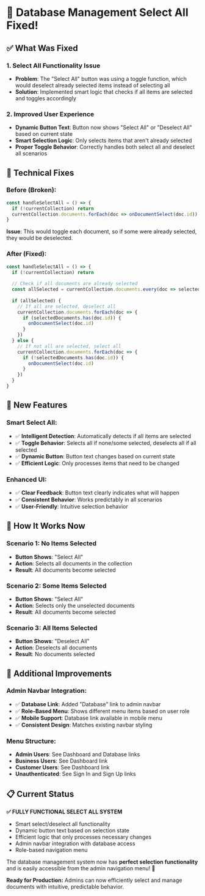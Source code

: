 # 🔧 Database Management Select All Fixed!

## ✅ What Was Fixed

### **1. Select All Functionality Issue**
- **Problem**: The "Select All" button was using a toggle function, which would deselect already selected items instead of selecting all
- **Solution**: Implemented smart logic that checks if all items are selected and toggles accordingly

### **2. Improved User Experience**
- **Dynamic Button Text**: Button now shows "Select All" or "Deselect All" based on current state
- **Smart Selection Logic**: Only selects items that aren't already selected
- **Proper Toggle Behavior**: Correctly handles both select all and deselect all scenarios

## 🔧 **Technical Fixes**

### **Before (Broken):**
```typescript
const handleSelectAll = () => {
  if (!currentCollection) return
  currentCollection.documents.forEach(doc => onDocumentSelect(doc.id))
}
```
**Issue**: This would toggle each document, so if some were already selected, they would be deselected.

### **After (Fixed):**
```typescript
const handleSelectAll = () => {
  if (!currentCollection) return
  
  // Check if all documents are already selected
  const allSelected = currentCollection.documents.every(doc => selectedDocuments.has(doc.id))
  
  if (allSelected) {
    // If all are selected, deselect all
    currentCollection.documents.forEach(doc => {
      if (selectedDocuments.has(doc.id)) {
        onDocumentSelect(doc.id)
      }
    })
  } else {
    // If not all are selected, select all
    currentCollection.documents.forEach(doc => {
      if (!selectedDocuments.has(doc.id)) {
        onDocumentSelect(doc.id)
      }
    })
  }
}
```

## 🎯 **New Features**

### **Smart Select All:**
- ✅ **Intelligent Detection**: Automatically detects if all items are selected
- ✅ **Toggle Behavior**: Selects all if none/some selected, deselects all if all selected
- ✅ **Dynamic Button**: Button text changes based on current state
- ✅ **Efficient Logic**: Only processes items that need to be changed

### **Enhanced UI:**
- ✅ **Clear Feedback**: Button text clearly indicates what will happen
- ✅ **Consistent Behavior**: Works predictably in all scenarios
- ✅ **User-Friendly**: Intuitive selection behavior

## 🧪 **How It Works Now**

### **Scenario 1: No Items Selected**
- **Button Shows**: "Select All"
- **Action**: Selects all documents in the collection
- **Result**: All documents become selected

### **Scenario 2: Some Items Selected**
- **Button Shows**: "Select All"
- **Action**: Selects only the unselected documents
- **Result**: All documents become selected

### **Scenario 3: All Items Selected**
- **Button Shows**: "Deselect All"
- **Action**: Deselects all documents
- **Result**: No documents selected

## 🚀 **Additional Improvements**

### **Admin Navbar Integration:**
- ✅ **Database Link**: Added "Database" link to admin navbar
- ✅ **Role-Based Menu**: Shows different menu items based on user role
- ✅ **Mobile Support**: Database link available in mobile menu
- ✅ **Consistent Design**: Matches existing navbar styling

### **Menu Structure:**
- **Admin Users**: See Dashboard and Database links
- **Business Users**: See Dashboard link
- **Customer Users**: See Dashboard link
- **Unauthenticated**: See Sign In and Sign Up links

## 📋 **Current Status**

**✅ FULLY FUNCTIONAL SELECT ALL SYSTEM**
- Smart select/deselect all functionality
- Dynamic button text based on selection state
- Efficient logic that only processes necessary changes
- Admin navbar integration with database access
- Role-based navigation menu

The database management system now has **perfect selection functionality** and is easily accessible from the admin navigation menu! 🎉

**Ready for Production:** Admins can now efficiently select and manage documents with intuitive, predictable behavior.



